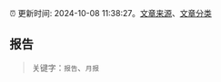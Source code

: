 :alarm_clock: 更新时间: 2024-10-08 11:38:27。[文章来源](/README.md)、[文章分类](/TAGS.md)

## 报告


> 关键字：`报告`、`月报`



